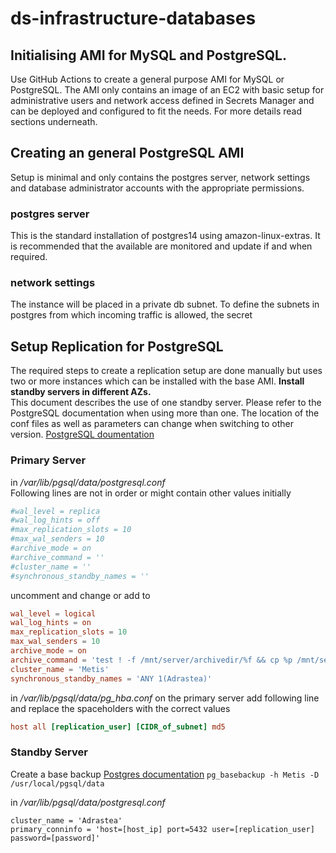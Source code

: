 # ds-infrastructure-databases
## Initialising AMI for MySQL and PostgreSQL.
Use GitHub Actions to create a general purpose AMI for MySQL or PostgreSQL.
The AMI only contains an image of an EC2 with basic setup for administrative users and network access defined in Secrets Manager and can be deployed and configured to fit the needs.
For more details read sections underneath.

## Creating an general PostgreSQL AMI
Setup is minimal and only contains the postgres server, network settings and database administrator accounts with the appropriate permissions.
### postgres server
This is the standard installation of postgres14 using amazon-linux-extras. It is recommended that the available are monitored and update if and when required.
### network settings
The instance will be placed in a private db subnet. To define the subnets in postgres from which incoming traffic is allowed, the secret

## Setup Replication for PostgreSQL
The required steps to create a replication setup are done manually but uses two or more instances which can be installed with the base AMI. **Install standby servers in different AZs.**  
This document describes the use of one standby server. Please refer to the PostgreSQL documentation when using more than one. The location of the conf files as well as parameters can change when switching to other version. [PostgreSQL doumentation](https://www.postgresql.org/docs/)
### Primary Server
in */var/lib/pgsql/data/postgresql.conf*  
Following lines are not in order or might contain other values initially
```conf file
#wal_level = replica
#wal_log_hints = off
#max_replication_slots = 10
#max_wal_senders = 10
#archive_mode = on
#archive_command = ''
#cluster_name = ''
#synchronous_standby_names = ''
```
uncomment and change or add to
```conf file
wal_level = logical
wal_log_hints = on
max_replication_slots = 10
max_wal_senders = 10
archive_mode = on
archive_command = 'test ! -f /mnt/server/archivedir/%f && cp %p /mnt/server/archivedir/%f'
cluster_name = 'Metis'
synchronous_standby_names = 'ANY 1(Adrastea)'
```
in */var/lib/pgsql/data/pg_hba.conf* on the primary server add following line and replace the spaceholders with the correct values

```conf file
host all [replication_user] [CIDR_of_subnet] md5
```

### Standby Server
Create a base backup [Postgres documentation](https://www.postgresql.org/docs/14/app-pgbasebackup.html)
```pg_basebackup -h Metis -D /usr/local/pgsql/data```

in */var/lib/pgsql/data/postgresql.conf*
```
cluster_name = 'Adrastea'
primary_conninfo = 'host=[host_ip] port=5432 user=[replication_user] password=[password]'
```
